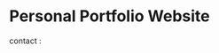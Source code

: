# Personal Portfolio Website

contact :
<a href="https://www.linkedin.com/in/ansh-kapoor-a153a8222/" target="_blank">
